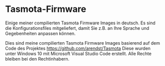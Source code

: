 # Tasmota-Firmware
Einige meiner compilierten Tasmota Firmware Images in deutsch.
Es sind die Konfigurationsfiles mitgeliefert, damit Sie z.B. an Ihre Sprache und Gegebenheiten anpassen können.

Dies sind meine compilierten Tasmota Firmware Images basierend auf dem Code des Projektes https://github.com/arendst/Tasmota
Diese wurden unter Windows 10 mit Microsoft Visual Studio Code erstellt.
Alle Rechte bleiben bei den Rechtinhabern.



